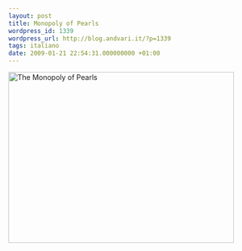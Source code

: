 ```yaml
---
layout: post
title: Monopoly of Pearls
wordpress_id: 1339
wordpress_url: http://blog.andvari.it/?p=1339
tags: italiano
date: 2009-01-21 22:54:31.000000000 +01:00
---
```

<a title="The Monopoly of Pearls by Heliøs, on Flickr" href="http://www.flickr.com/photos/helios89/3216501278/"><img class="centered" src="http://farm4.static.flickr.com/3497/3216501278_ff556e59a3.jpg" alt="The Monopoly of Pearls" width="447" height="339" /></a>
